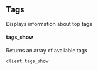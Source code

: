 ## Tags

Displays information about top tags

#### tags_show

Returns an array of available tags

```
client.tags_show
```

